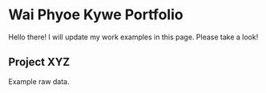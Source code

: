 # Wai Phyoe Kywe Portfolio
Hello there! I will update my work examples in this page. Please take a look!

## Project XYZ
Example raw data.
